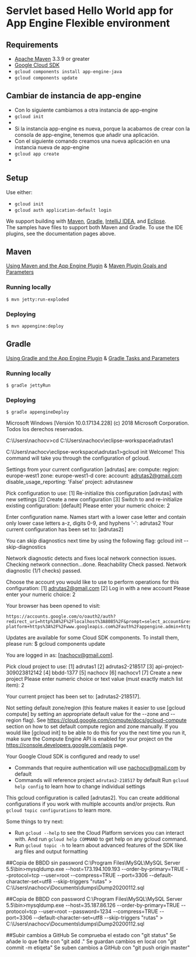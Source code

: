 # Servlet based Hello World app for App Engine Flexible environment

## Requirements
* [Apache Maven](http://maven.apache.org) 3.3.9 or greater
* [Google Cloud SDK](https://cloud.google.com/sdk/)
* `gcloud components install app-engine-java`
* `gcloud components update`

## Cambiar de instancia de app-engine
* Con lo siguiente cambiamos a otra instancia de app-engine
* `gcloud init`
*
* Si la instancia app-engine es nueva, porque la acabamos de crear con la consola de app-engine, tenemos que añadir una aplicación.
* Con el siguiente comando creamos una nueva aplicación en una instancia nueva de app-engine
* `gcloud app create`
*

## Setup

Use either:

* `gcloud init`
* `gcloud auth application-default login`

We support building with [Maven](http://maven.apache.org/), [Gradle](https://gradle.org), [IntelliJ IDEA](https://cloud.google.com/tools/intellij/docs/), and [Eclipse](https://cloud.google.com/eclipse/docs/).  
The samples have files to support both Maven and Gradle.  To use the IDE plugins, see the documentation pages above.

## Maven
[Using Maven and the App Engine Plugin](https://cloud.google.com/appengine/docs/flexible/java/using-maven)
& [Maven Plugin Goals and Parameters](https://cloud.google.com/appengine/docs/flexible/java/maven-reference)

### Running locally

    $ mvn jetty:run-exploded
  
### Deploying

    $ mvn appengine:deploy

## Gradle
[Using Gradle and the App Engine Plugin](https://cloud.google.com/appengine/docs/flexible/java/using-gradle) 
& [Gradle Tasks and Parameters](https://cloud.google.com/appengine/docs/flexible/java/gradle-reference)

### Running locally

    $ gradle jettyRun

### Deploying

    $ gradle appengineDeploy


Microsoft Windows [Versión 10.0.17134.228]
(c) 2018 Microsoft Corporation. Todos los derechos reservados.

C:\Users\nachocv>cd C:\Users\nachocv\eclipse-workspace\adrutas1

C:\Users\nachocv\eclipse-workspace\adrutas1>gcloud init
Welcome! This command will take you through the configuration of gcloud.

Settings from your current configuration [adrutas] are:
compute:
  region: europe-west1
  zone: europe-west1-d
core:
  account: adrutas2@gmail.com
  disable_usage_reporting: 'False'
  project: adrutasnew

Pick configuration to use:
 [1] Re-initialize this configuration [adrutas] with new settings
 [2] Create a new configuration
 [3] Switch to and re-initialize existing configuration: [default]
Please enter your numeric choice:  2

Enter configuration name. Names start with a lower case letter and
contain only lower case letters a-z, digits 0-9, and hyphens '-':  adrutas2
Your current configuration has been set to: [adrutas2]

You can skip diagnostics next time by using the following flag:
  gcloud init --skip-diagnostics

Network diagnostic detects and fixes local network connection issues.
Checking network connection...done.
Reachability Check passed.
Network diagnostic (1/1 checks) passed.

Choose the account you would like to use to perform operations for
this configuration:
 [1] adrutas2@gmail.com
 [2] Log in with a new account
Please enter your numeric choice:  2

Your browser has been opened to visit:

    https://accounts.google.com/o/oauth2/auth?redirect_uri=http%3A%2F%2Flocalhost%3A8085%2F&prompt=select_account&response_type=code&client_id=32555940559.apps.googleusercontent.com&scope=https%3A%2F%2Fwww.googleapis.com%2Fauth%2Fuserinfo.email+https%3A%2F%2Fwww.googleapis.com%2Fauth%2Fcloud-platform+https%3A%2F%2Fwww.googleapis.com%2Fauth%2Fappengine.admin+https%3A%2F%2Fwww.googleapis.com%2Fauth%2Fcompute+https%3A%2F%2Fwww.googleapis.com%2Fauth%2Faccounts.reauth&access_type=offline




Updates are available for some Cloud SDK components.  To install them,
please run:
  $ gcloud components update

You are logged in as: [nachocv@gmail.com].

Pick cloud project to use:
 [1] adrutas1
 [2] adrutas2-218517
 [3] api-project-309023812142
 [4] bbdd-1377
 [5] nachocv
 [6] nachocv1
 [7] Create a new project
Please enter numeric choice or text value (must exactly match list
item):  2

Your current project has been set to: [adrutas2-218517].

Not setting default zone/region (this feature makes it easier to use
[gcloud compute] by setting an appropriate default value for the
--zone and --region flag).
See https://cloud.google.com/compute/docs/gcloud-compute section on how to set
default compute region and zone manually. If you would like [gcloud init] to be
able to do this for you the next time you run it, make sure the
Compute Engine API is enabled for your project on the
https://console.developers.google.com/apis page.

Your Google Cloud SDK is configured and ready to use!

* Commands that require authentication will use nachocv@gmail.com by default
* Commands will reference project `adrutas2-218517` by default
Run `gcloud help config` to learn how to change individual settings

This gcloud configuration is called [adrutas2]. You can create additional configurations if you work with multiple accounts and/or projects.
Run `gcloud topic configurations` to learn more.

Some things to try next:

* Run `gcloud --help` to see the Cloud Platform services you can interact with. And run `gcloud help COMMAND` to get help on any gcloud command.
* Run `gcloud topic -h` to learn about advanced features of the SDK like arg files and output formatting

##Copia de BBDD sin password
C:\Program Files\MySQL\MySQL Server 5.5\bin>mysqldump.exe --host=173.194.109.193 --order-by-primary=TRUE --protocol=tcp --user=root --compress=TRUE --port=3306 --default-character-set=utf8 --skip-triggers "rutas" > C:\Users\nachocv\Documents\dumps\Dump20200112.sql

##Copia de BBDD con password
C:\Program Files\MySQL\MySQL Server 5.5\bin>mysqldump.exe --host=35.187.86.126 --order-by-primary=TRUE --protocol=tcp --user=root --password=1234 --compress=TRUE --port=3306 --default-character-set=utf8 --skip-triggers "rutas" > C:\Users\nachocv\Documents\dumps\Dump20200112.sql

##Subir cambios a GitHub
Se comprueba el estado con "git status"
Se añade lo que falte con "git add ."
Se guardan cambios en local con "git commit -m etiqeta"
Se suben cambios a GitHub con "git push origin master"

